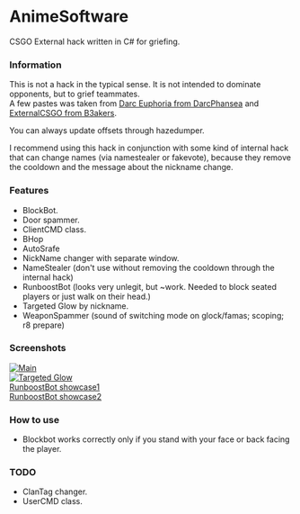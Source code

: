 # AnimeSoftware
CSGO External hack written in C# for griefing.

### Information
This is not a hack in the typical sense.  It is not intended to dominate opponents, but to grief teammates.  
A few pastes was taken from [Darc Euphoria from DarcPhansea](https://github.com/DarcPhansea/Darc-Euphoria) and [ExternalCSGO from B3akers](https://github.com/B3akers/ExternalCSGO).  
  
You can always update offsets through hazedumper.    
  
I recommend using this hack in conjunction with some kind of internal hack that can change names (via namestealer or fakevote), because they remove the cooldown and the message about the nickname change.

### Features
- BlockBot.
- Door spammer.
- ClientCMD class.
- BHop
- AutoSrafe
- NickName changer with separate window.
- NameStealer (don't use without removing the cooldown through the internal hack)
- RunboostBot (looks very unlegit, but ~work. Needed to block seated players or just walk on their head.)
- Targeted Glow by nickname.
- WeaponSpammer (sound of switching mode on glock/famas; scoping; r8 prepare)

### Screenshots 
[![Main](https://ibb.co/KDvv4H4 "Main")](https://ibb.co/KDvv4H4 "Main")  
[![Targeted Glow](https://ibb.co/1T1MjTc "Targeted Glow")](https://ibb.co/1T1MjTc "Targeted Glow")  
[RunboostBot showcase1](https://youtu.be/mLDMrwj9PPE)  
[RunboostBot showcase2](https://www.youtube.com/watch?v=x7LKyMxIcCo)  

### How to use
- Blockbot works correctly only if you stand with your face or back facing the player.

### TODO
- ClanTag changer.
- UserCMD class.
